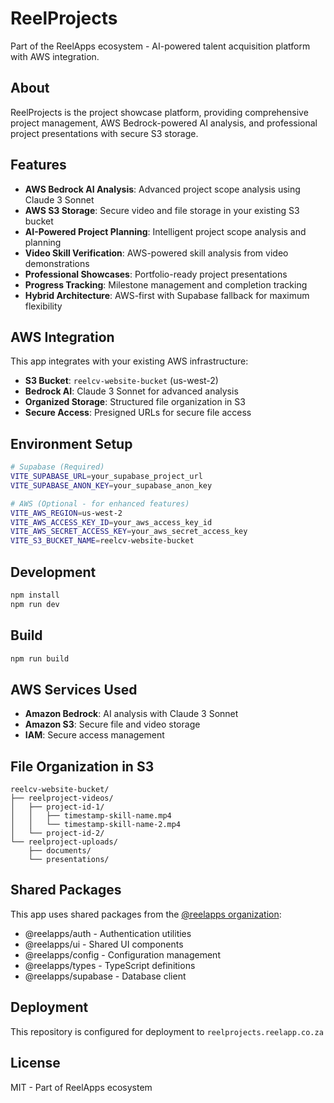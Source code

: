 # ReelProjects

Part of the ReelApps ecosystem - AI-powered talent acquisition platform with AWS integration.

## About
ReelProjects is the project showcase platform, providing comprehensive project management, AWS Bedrock-powered AI analysis, and professional project presentations with secure S3 storage.

## Features
- **AWS Bedrock AI Analysis**: Advanced project scope analysis using Claude 3 Sonnet
- **AWS S3 Storage**: Secure video and file storage in your existing S3 bucket
- **AI-Powered Project Planning**: Intelligent project scope analysis and planning
- **Video Skill Verification**: AWS-powered skill analysis from video demonstrations
- **Professional Showcases**: Portfolio-ready project presentations
- **Progress Tracking**: Milestone management and completion tracking
- **Hybrid Architecture**: AWS-first with Supabase fallback for maximum flexibility

## AWS Integration
This app integrates with your existing AWS infrastructure:
- **S3 Bucket**: `reelcv-website-bucket` (us-west-2)
- **Bedrock AI**: Claude 3 Sonnet for advanced analysis
- **Organized Storage**: Structured file organization in S3
- **Secure Access**: Presigned URLs for secure file access

## Environment Setup
```bash
# Supabase (Required)
VITE_SUPABASE_URL=your_supabase_project_url
VITE_SUPABASE_ANON_KEY=your_supabase_anon_key

# AWS (Optional - for enhanced features)
VITE_AWS_REGION=us-west-2
VITE_AWS_ACCESS_KEY_ID=your_aws_access_key_id
VITE_AWS_SECRET_ACCESS_KEY=your_aws_secret_access_key
VITE_S3_BUCKET_NAME=reelcv-website-bucket
```

## Development
```bash
npm install
npm run dev
```

## Build
```bash
npm run build
```

## AWS Services Used
- **Amazon Bedrock**: AI analysis with Claude 3 Sonnet
- **Amazon S3**: Secure file and video storage
- **IAM**: Secure access management

## File Organization in S3
```
reelcv-website-bucket/
├── reelproject-videos/
│   ├── project-id-1/
│   │   ├── timestamp-skill-name.mp4
│   │   └── timestamp-skill-name-2.mp4
│   └── project-id-2/
└── reelproject-uploads/
    ├── documents/
    └── presentations/
```

## Shared Packages
This app uses shared packages from the [@reelapps organization](https://github.com/NathiDhliso/ReelApps):
- @reelapps/auth - Authentication utilities
- @reelapps/ui - Shared UI components  
- @reelapps/config - Configuration management
- @reelapps/types - TypeScript definitions
- @reelapps/supabase - Database client

## Deployment
This repository is configured for deployment to `reelprojects.reelapp.co.za`

## License
MIT - Part of ReelApps ecosystem